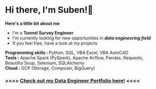 # Hi there, I'm Suben!👋

**Here's a little bit about me**
* I'm a **Tunnel Survey Engineer**
* I'm currently looking for new opportunities in **_data engineering field_**
* If you feel free, have a look at my projects

**Programming skills :** Python, SQL, VBA Excel, VBA AutoCAD\
**Tools :** Apache Spark (PySpark), Apache Airflow, Pandas, Requests, Beautiful Soup, Selenium, SQLAlchemy\
**Cloud :** GCP (Storage, Composer, BigQuery)

### >>>> [Check out my Data Engineer Portfolio here!](https://github.com/suben-mk/Data-Engineer-Portfolio) <<<<
